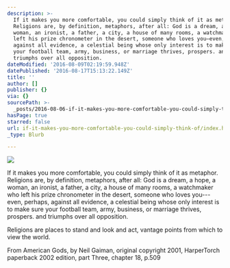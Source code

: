 ```yaml
---
description: >-
  If it makes you more comfortable, you could simply think of it as metaphor.
  Religions are, by definition, metaphors, after all: God is a dream, a hope, a
  woman, an ironist, a father, a city, a house of many rooms, a watchmaker who
  left his prize chronometer in the desert, someone who loves you—even, perhaps,
  against all evidence, a celestial being whose only interest is to make sure
  your football team, army, business, or marriage thrives, prospers. and
  triumphs over all opposition.
dateModified: '2016-08-09T02:19:59.948Z'
datePublished: '2016-08-17T15:13:22.149Z'
title: ''
author: []
publisher: {}
via: {}
sourcePath: >-
  _posts/2016-08-06-if-it-makes-you-more-comfortable-you-could-simply-think-of.md
hasPage: true
starred: false
url: if-it-makes-you-more-comfortable-you-could-simply-think-of/index.html
_type: Blurb

---
```

![](https://the-grid-user-content.s3-us-west-2.amazonaws.com/e254c760-3c20-466d-a845-ce745c3ccc1e.jpg)

If it makes you more comfortable, you could simply think of it as metaphor.   
Religions are, by definition, metaphors, after all: God is a dream, a hope, a woman, an ironist, a father, a city, a house of many rooms, a watchmaker who left his prize chronometer in the desert, someone who loves you---even, perhaps, against all evidence, a celestial being whose only interest is to make sure your football team, army, business, or marriage thrives, prospers. and triumphs over all opposition.

Religions are places to stand and look and act, vantage points from which to view the world.

From American Gods, by Neil Gaiman, original copyright 2001, HarperTorch paperback 2002 edition, part Three, chapter 18, p.509